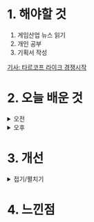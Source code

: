 
# 1. 해야할 것

1. 게임산업 뉴스 읽기 
2. 개인 공부  
3. 기획서 작성

[기사: 타르코프 라이크 경쟁시작](https://www.gameinsight.co.kr/news/articleView.html?idxno=32380)

# 2. 오늘 배운 것

<details>
<summary>오전</summary>

## 오늘의 뉴스
![image](https://github.com/JM94Ent/TIL-WIL/assets/143363550/056d1af3-6796-4c93-ab04-7eacd11c21d4)

게임이 정말 재밌다면 플랫폼은 가리지 않는다.\
플랫폼의 노출보다 강력한 재미가 사람을 모은다.

## 기획서 틀 변경

</details>


<details>
<summary>오후</summary>


</details>




# 3. 개선


<details>
<summary>접기/펼치기</summary>


</details>



# 4. 느낀점


